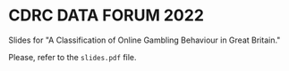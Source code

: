 # CDRC DATA FORUM 2022

Slides for "A Classification of Online Gambling Behaviour in Great Britain."

Please, refer to the `slides.pdf` file.
